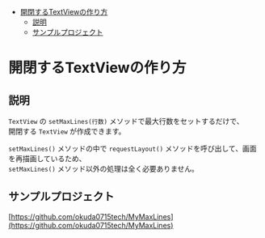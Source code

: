 - [開閉するTextViewの作り方](#開閉するtextviewの作り方)
  - [説明](#説明)
  - [サンプルプロジェクト](#サンプルプロジェクト)


# 開閉するTextViewの作り方

## 説明

`TextView` の `setMaxLines(行数)` メソッドで最大行数をセットするだけで、  
開閉する `TextView` が作成できます。

`setMaxLines()` メソッドの中で `requestLayout()` メソッドを呼び出して、画面を再描画しているため、  
`setMaxLines()` メソッド以外の処理は全く必要ありません。


## サンプルプロジェクト

[https://github.com/okuda0715tech/MyMaxLines](https://github.com/okuda0715tech/MyMaxLines)
